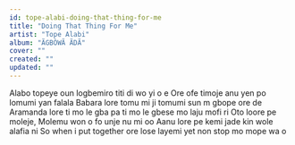 ```yaml
---
id: tope-alabi-doing-that-thing-for-me
title: "Doing That Thing For Me"
artist: "Tope Alabi"
album: "ÃGBÒWÃ ÃDÃ"
cover: ""
created: ""
updated: ""
---
```


Alabo topeye oun logbemiro titi di wo yi o e
Ore ofe timoje anu yen po lomumi yan falala
Babara lore tomu mi ji tomumi sun m gbope ore de
Aramanda lore ti mo le gba pa ti mo le gbese mo laju mofi ri
Oto loore pe moleje, Molemu won o fo unje nu mi oo
Aanu lore pe kemi jade kin wole alafia ni
So when i put together ore lose layemi yet non stop mo mope wa o